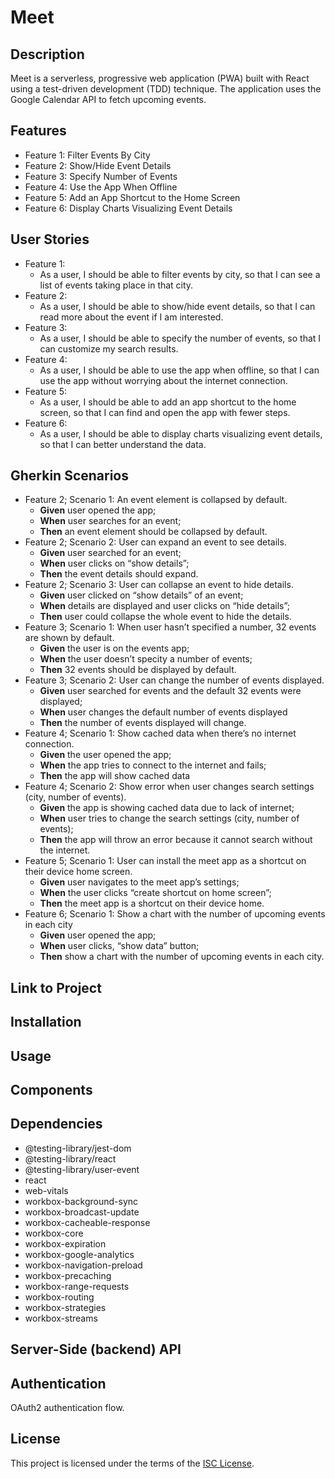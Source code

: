 # Meet 

## Description
Meet is a serverless, progressive web application (PWA) built with React using a test-driven development (TDD) technique. The application uses the Google Calendar API to fetch upcoming events.

## Features
- Feature 1: Filter Events By City
- Feature 2: Show/Hide Event Details
- Feature 3: Specify Number of Events
- Feature 4: Use the App When Offline
- Feature 5: Add an App Shortcut to the Home Screen
- Feature 6: Display Charts Visualizing Event Details

## User Stories
- Feature 1:
  - As a user, I should be able to filter events by city, so that I can see a list of events taking place in that city.
- Feature 2:
  - As a user, I should be able to show/hide event details, so that I can read more about the event if I am interested.
- Feature 3:
  - As a user, I should be able to specify the number of events, so that I can customize my search results.
- Feature 4:
  - As a user, I should be able to use the app when offline, so that I can use the app without worrying about the internet connection.
- Feature 5:
  - As a user, I should be able to add an app shortcut to the home screen, so that I can find and open the app with fewer steps.
- Feature 6:
  - As a user, I should be able to display charts visualizing event details, so that I can better understand the data.
 
## Gherkin Scenarios
- Feature 2; Scenario 1: An event element is collapsed by default.
  - **Given** user opened the app;
  - **When** user searches for an event;
  - **Then** an event element should be collapsed by default.
- Feature 2; Scenario 2: User can expand an event to see details.
  - **Given** user searched for an event;
  - **When** user clicks on “show details”;
  - **Then** the event details should expand.
- Feature 2; Scenario 3: User can collapse an event to hide details.
  - **Given** user clicked on “show details” of an event;
  - **When** details are displayed and user clicks on “hide details”;
  - **Then** user could collapse the whole event to hide the details.
- Feature 3; Scenario 1: When user hasn’t specified a number, 32 events are shown by default.
  - **Given** the user is on the events app;
  - **When** the user doesn’t specity a number of events;
  - **Then** 32 events should be displayed by default.
- Feature 3; Scenario 2: User can change the number of events displayed.
  - **Given** user searched for events and the default 32 events were displayed;
  - **When** user changes the default number of events displayed
  - **Then** the number of events displayed will change.
- Feature 4; Scenario 1: Show cached data when there’s no internet connection.
  - **Given** the user opened the app;
  - **When** the app tries to connect to the internet and fails;
  - **Then** the app will show cached data
- Feature 4; Scenario 2: Show error when user changes search settings (city, number of events).
  - **Given** the app is showing cached data due to lack of internet;
  - **When** user tries to change the search settings (city, number of events);
  - **Then** the app will throw an error because it cannot search without the internet.
- Feature 5; Scenario 1: User can install the meet app as a shortcut on their device home screen.
  - **Given** user navigates to the meet app’s settings;
  - **When** the user clicks “create shortcut on home screen”;
  - **Then** the meet app is a shortcut on their device home.
- Feature 6; Scenario 1: Show a chart with the number of upcoming events in each city
  - **Given** user opened the app;
  - **When** user clicks, “show data” button;
  - **Then** show a chart with the number of upcoming events in each city.






 



## Link to Project

## Installation

## Usage

## Components

## Dependencies
- @testing-library/jest-dom
- @testing-library/react
- @testing-library/user-event
- react
- web-vitals
- workbox-background-sync
- workbox-broadcast-update
- workbox-cacheable-response
- workbox-core
- workbox-expiration
- workbox-google-analytics
- workbox-navigation-preload
- workbox-precaching
- workbox-range-requests
- workbox-routing
- workbox-strategies
- workbox-streams

## Server-Side (backend) API

## Authentication
OAuth2 authentication flow.

## License
This project is licensed under the terms of the [ISC License](https://opensource.org/licenses/ISC).
